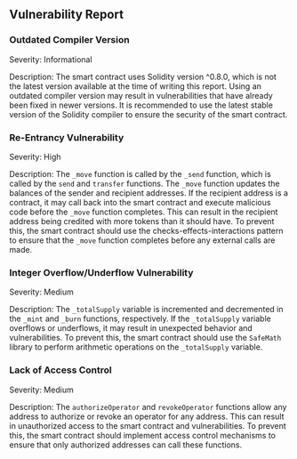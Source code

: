 

## Vulnerability Report

### Outdated Compiler Version

Severity: Informational

Description: The smart contract uses Solidity version ^0.8.0, which is not the latest version available at the time of writing this report. Using an outdated compiler version may result in vulnerabilities that have already been fixed in newer versions. It is recommended to use the latest stable version of the Solidity compiler to ensure the security of the smart contract.

### Re-Entrancy Vulnerability

Severity: High

Description: The `_move` function is called by the `_send` function, which is called by the `send` and `transfer` functions. The `_move` function updates the balances of the sender and recipient addresses. If the recipient address is a contract, it may call back into the smart contract and execute malicious code before the `_move` function completes. This can result in the recipient address being credited with more tokens than it should have. To prevent this, the smart contract should use the checks-effects-interactions pattern to ensure that the `_move` function completes before any external calls are made.

### Integer Overflow/Underflow Vulnerability

Severity: Medium

Description: The `_totalSupply` variable is incremented and decremented in the `_mint` and `_burn` functions, respectively. If the `_totalSupply` variable overflows or underflows, it may result in unexpected behavior and vulnerabilities. To prevent this, the smart contract should use the `SafeMath` library to perform arithmetic operations on the `_totalSupply` variable.

### Lack of Access Control

Severity: Medium

Description: The `authorizeOperator` and `revokeOperator` functions allow any address to authorize or revoke an operator for any address. This can result in unauthorized access to the smart contract and vulnerabilities. To prevent this, the smart contract should implement access control mechanisms to ensure that only authorized addresses can call these functions.